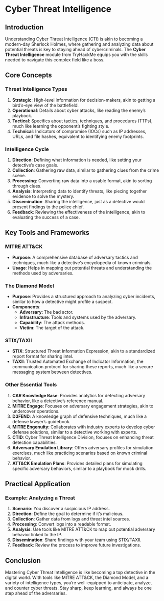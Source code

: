 # Cyber Threat Intelligence

## Introduction

Understanding Cyber Threat Intelligence (CTI) is akin to becoming a modern-day Sherlock Holmes, where gathering and analyzing data about potential threats is key to staying ahead of cybercriminals. The **Cyber Threat Intelligence** module from TryHackMe equips you with the skills needed to navigate this complex field like a boss.

## Core Concepts

### Threat Intelligence Types

1. **Strategic**: High-level information for decision-makers, akin to getting a bird’s-eye view of the battlefield.
2. **Operational**: Details about cyber attacks, like reading the enemy’s playbook.
3. **Tactical**: Specifics about tactics, techniques, and procedures (TTPs), much like learning the opponent’s fighting style.
4. **Technical**: Indicators of compromise (IOCs) such as IP addresses, URLs, and file hashes, equivalent to identifying enemy footprints.

### Intelligence Cycle

1. **Direction**: Defining what information is needed, like setting your detective’s case goals.
2. **Collection**: Gathering raw data, similar to gathering clues from the crime scene.
3. **Processing**: Converting raw data into a usable format, akin to sorting through clues.
4. **Analysis**: Interpreting data to identify threats, like piecing together evidence to solve the mystery.
5. **Dissemination**: Sharing the intelligence, just as a detective would present findings to the police chief.
6. **Feedback**: Reviewing the effectiveness of the intelligence, akin to evaluating the success of a case.

## Key Tools and Frameworks

### MITRE ATT&CK

- **Purpose**: A comprehensive database of adversary tactics and techniques, much like a detective’s encyclopedia of known criminals.
- **Usage**: Helps in mapping out potential threats and understanding the methods used by adversaries.

### The Diamond Model

- **Purpose**: Provides a structured approach to analyzing cyber incidents, similar to how a detective might profile a suspect.
- **Components**: 
  - **Adversary**: The bad actor.
  - **Infrastructure**: Tools and systems used by the adversary.
  - **Capability**: The attack methods.
  - **Victim**: The target of the attack.

### STIX/TAXII

- **STIX**: Structured Threat Information Expression, akin to a standardized report format for sharing intel.
- **TAXII**: Trusted Automated Exchange of Indicator Information, the communication protocol for sharing these reports, much like a secure messaging system between detectives.

### Other Essential Tools

1. **CAR Knowledge Base**: Provides analytics for detecting adversary behavior, like a detective’s reference manual.
2. **MITRE Engage**: Focuses on adversary engagement strategies, akin to undercover operations.
3. **D3FEND**: A knowledge graph of defensive techniques, much like a defense lawyer’s guidebook.
4. **MITRE Engenuity**: Collaborates with industry experts to develop cyber defense solutions, similar to a detective working with experts.
5. **CTID**: Cyber Threat Intelligence Division, focuses on enhancing threat detection capabilities.
6. **Adversary Emulation Library**: Offers adversary profiles for simulation exercises, much like practicing scenarios based on known criminal behavior.
7. **ATT&CK Emulation Plans**: Provides detailed plans for simulating specific adversary behaviors, similar to a playbook for mock drills.

## Practical Application

### Example: Analyzing a Threat

1. **Scenario**: You discover a suspicious IP address.
2. **Direction**: Define the goal to determine if it’s malicious.
3. **Collection**: Gather data from logs and threat intel sources.
4. **Processing**: Convert logs into a readable format.
5. **Analysis**: Use tools like MITRE ATT&CK to map out potential adversary behavior linked to the IP.
6. **Dissemination**: Share findings with your team using STIX/TAXII.
7. **Feedback**: Review the process to improve future investigations.

## Conclusion

Mastering Cyber Threat Intelligence is like becoming a top detective in the digital world. With tools like MITRE ATT&CK, the Diamond Model, and a variety of intelligence types, you’re well-equipped to anticipate, analyze, and counter cyber threats. Stay sharp, keep learning, and always be one step ahead of the adversaries.